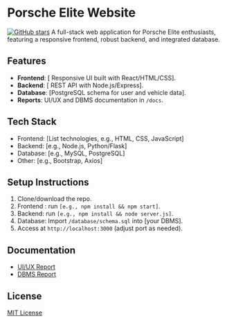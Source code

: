 # Porsche Elite Website
[![GitHub stars](https://img.shields.io/github/stars/devanandacr/Porsche-Elite-Webscape)](https://github.com/devanandacr/porsche-elite-website/stargazers)
A full-stack web application for Porsche Elite enthusiasts, featuring a responsive frontend, robust backend, and integrated database.

## Features
- **Frontend**: [ Responsive UI built with React/HTML/CSS].
- **Backend**: [ REST API with Node.js/Express].
- **Database**: [PostgreSQL schema for user and vehicle data].
- **Reports**: UI/UX and DBMS documentation in `/docs`.

## Tech Stack
- Frontend: [List technologies, e.g., HTML, CSS, JavaScript]
- Backend: [e.g., Node.js, Python/Flask]
- Database: [e.g., MySQL, PostgreSQL]
- Other: [e.g., Bootstrap, Axios]

## Setup Instructions
1. Clone/download the repo.
2. Frontend :  run `[e.g., npm install && npm start]`.
3. Backend:  run `[e.g., npm install && node server.js]`.
3. Database: Import `/database/schema.sql` into [your DBMS].
4. Access at `http://localhost:3000` (adjust port as needed).

## Documentation
- [UI/UX Report](Porsche-Elite-Webscape/docs/UID_Report.pdf)
- [DBMS Report](Porsche-Elite-Webscape/docs/DBMA_Report.pdf)

## License
[MIT License](LICENSE)

